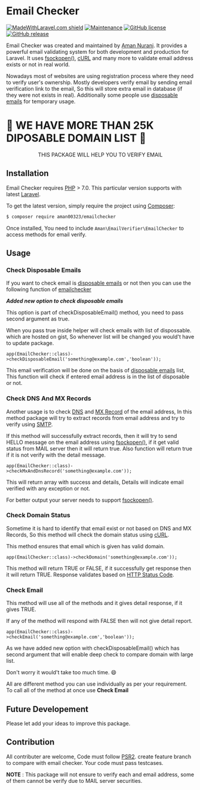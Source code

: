 # Email Checker

[![MadeWithLaravel.com shield](https://madewithlaravel.com/storage/repo-shields/1689-shield.svg)](https://madewithlaravel.com/p/email-checker/shield-link) [![Maintenance](https://img.shields.io/badge/Maintained%3F-yes-green.svg)](https://GitHub.com/aman00323/StrapDown.js/graphs/commit-activity) [![GitHub license](https://img.shields.io/github/license/aman00323/email-checker)](https://github.com/aman00323/email-checker/blob/master/LICENSE) [![GitHub release](https://img.shields.io/github/v/tag/aman00323/email-checker)](https://github.com/aman00323/email-checker/releases)


Email Checker was created and maintained by [Aman Nurani](https://github.com/aman00323). It provides a powerful email validating system for both development and production for Laravel. It uses [fsockopen()](https://www.php.net/manual/en/function.fsockopen.php), [cURL](https://www.php.net/manual/en/book.curl.php) and many more to validate email address exists or not in real world.

Nowadays most of websites are using registration process where they need to verify user's ownership. Mostly developers verify email by sending email verification link to the email, So this will store extra email in database (if they were not exists in real). Additionally some people use [disposable emails](https://en.wikipedia.org/wiki/Disposable_email_address) for temporary usage.

# :tada: WE HAVE MORE THAN 25K DIPOSABLE DOMAIN LIST :tada:
<center> THIS PACKAGE WILL HELP YOU TO VERIFY EMAIL </center>

## Installation

Email Checker requires [PHP](https://php.net) > 7.0. This particular version supports with latest [Laravel](https://laravel.com/).

To get the latest version, simply require the project using [Composer](https://getcomposer.org):

```bash
$ composer require aman00323/emailchecker
```

Once installed, You need to include `Aman\EmailVerifier\EmailChecker` to access methods for email verify.

## Usage

### Check Disposable Emails

If you want to check email is [disposable emails](https://en.wikipedia.org/wiki/Disposable_email_address) or not then you can use the following function of [emailchecker](https://github.com/aman00323/email-verifier/)

***Added new option to check disposable emails***

This option is part of checkDisposableEmail() method, you need to pass second argument as true.

When you pass true inside helper will check emails with list of dispossable. which are hosted on gist, So whenever list will be changed you would't have to update package.

```
app(EmailChecker::class)->checkDisposableEmail('something@example.com','boolean'));
```

This email verification will be done on the basis of [disposable emails](https://en.wikipedia.org/wiki/Disposable_email_address) list, This function will check if entered email address is in the list of disposable or not.

### Check DNS And MX Records

Another usage is to check [DNS](https://en.wikipedia.org/wiki/Domain_Name_System) and [MX Record](https://en.wikipedia.org/wiki/MX_record) of the email address, In this method package will try to extract records from email address and try to verify using [SMTP](https://en.wikipedia.org/wiki/Simple_Mail_Transfer_Protocol).

If this method will successfully extract records, then it will try to send HELLO message on the email address using [fsockopen()](https://www.php.net/manual/en/function.fsockopen.php), if it get valid status from MAIL server then it will return true. Also function will return true if it is not verify with the detail message.

```
app(EmailChecker::class)->checkMxAndDnsRecord('something@example.com'));
```
This will return array with success and details, Details will indicate email verified with any exception or not.

For better output your server needs to support [fsockopen()](https://www.php.net/manual/en/function.fsockopen.php).

### Check Domain Status

Sometime it is hard to identify that email exist or not based on DNS and MX Records, So this method will check the domain status using [cURL](https://www.php.net/manual/en/book.curl.php).

This method ensures that email which is given has valid domain.

```
app(EmailChecker::class)->checkDomain('something@example.com'));
```

This method will return TRUE or FALSE, if it successfully get response then it will return TRUE. Response validates based on [HTTP Status Code](https://en.wikipedia.org/wiki/List_of_HTTP_status_codes).

### Check Email

This method will use all of the methods and it gives detail response, if it gives TRUE.

If any of the method will respond with FALSE then will not give detail report.

```
app(EmailChecker::class)->checkEmail('something@example.com','boolean'));
```

As we have added new option with checkDisposableEmail() which has second argument that will enable deep check to compare domain with large list.

Don't worry it would't take too much time. :smile:

All are different method you can use individually as per your requirement. To call all of the method at once use **Check Email**

## Future Developement

Please let add your ideas to improve this package.

## Contribution

All contributer are welcome, Code must follow [PSR2](https://www.php-fig.org/psr/psr-2/). create feature branch to compare with email checker. Your code must pass testcases.

**NOTE** : This package will not ensure to verify each and email address, some of them cannot be verify due to MAIL server securities.


